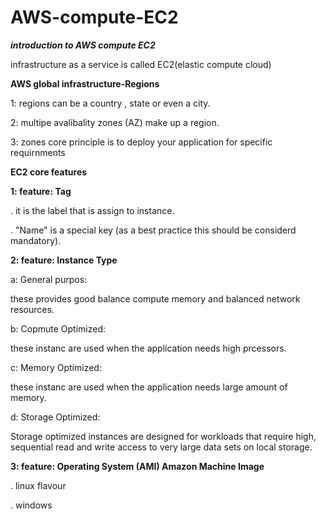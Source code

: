 # AWS-compute-EC2

***introduction to AWS compute EC2***

infrastructure as a service is called EC2(elastic compute cloud)

**AWS global infrastructure-Regions**

1: regions can be a country , state or even a city.

2: multipe avalibality zones (AZ) make up a region.

3: zones core principle is to deploy your application for specific requirnments


**EC2 core features**

**1: feature: Tag**

. it is the label that is  assign to instance.

. "Name" is a special key (as a best practice this should be considerd mandatory).


**2: feature: Instance Type**

a: General purpos:

these provides good balance compute memory and balanced network resources.

b: Copmute Optimized:

these instanc are used when the application needs high prcessors.

c: Memory Optimized:

these instanc are used when the application needs large amount of memory.

d: Storage Optimized:

Storage optimized instances are designed for workloads that require high, sequential read and write access to very large data sets on local storage.


**3: feature: Operating System (AMI) Amazon Machine Image**

. linux flavour

. windows




 
